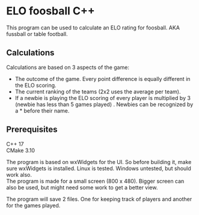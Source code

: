 # ELO foosball C++

This program can be used to calculate an ELO rating for foosball. AKA fussball or table football.  


## Calculations  
Calculations are based on 3 aspects of the game:  
- The outcome of the game. Every point difference is equally different in the ELO scoring.
- The current ranking of the teams (2x2 uses the average per team).   
- If a newbie is playing the ELO scoring of every player is multiplied by 3 (newbie has less than 5 games played) . Newbies can be recognized by a * before their name.
  
## Prerequisites  
C++ 17  
CMake 3.10  

The program is based on wxWidgets for the UI. So before building it, make sure wxWidgets is installed. Linux is tested. Windows untested, but should work also.  
The program is made for a small screen (800 x 480). Bigger screen can also be used, but might need some work to get a better view.



The program will save 2 files. One for keeping track of players and another for the games played.  

